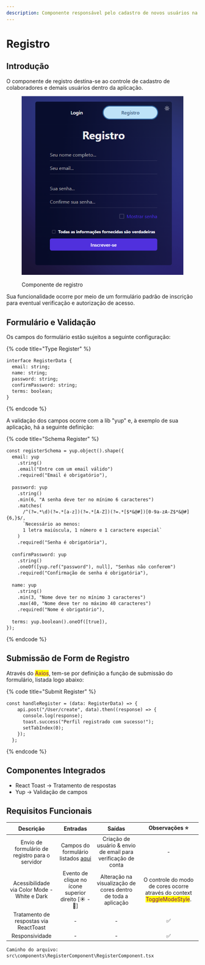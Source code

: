```yaml
---
description: Componente responsável pelo cadastro de novos usuários na plataforma.
---
```


# Registro

## Introdução

O componente de registro destina-se ao controle de cadastro de colaboradores e demais usuários dentro da aplicação.

<figure><img src="../../.gitbook/assets/image.png" alt=""><figcaption><p>Componente de registro</p></figcaption></figure>

Sua funcionalidade ocorre por meio de um formulário padrão de inscrição para eventual verificação e autorização de acesso.

## Formulário e Validação

Os campos do formulário estão sujeitos a seguinte configuração:

{% code title="Type Register" %}
```tsx
interface RegisterData {
  email: string;
  name: string;
  password: string;
  confirmPassword: string;
  terms: boolean;
}
```
{% endcode %}

A validação dos campos ocorre com a lib "yup" e, à exemplo de sua aplicação, há a seguinte definição:

{% code title="Schema Register" %}
```tsx
const registerSchema = yup.object().shape({
  email: yup
    .string()
    .email("Entre com um email válido")
    .required("Email é obrigatório"),

  password: yup
    .string()
    .min(6, "A senha deve ter no mínimo 6 caracteres")
    .matches(
      /^(?=.*\d)(?=.*[a-z])(?=.*[A-Z])(?=.*[$*&@#])[0-9a-zA-Z$*&@#]{6,}$/,
      `Necessário ao menos: 
      1 letra maiúscula, 1 número e 1 caractere especial`
    )
    .required("Senha é obrigatória"),

  confirmPassword: yup
    .string()
    .oneOf([yup.ref("password"), null], "Senhas não conferem")
    .required("Confirmação de senha é obrigatória"),

  name: yup
    .string()
    .min(3, "Nome deve ter no mínimo 3 caracteres")
    .max(40, "Nome deve ter no máximo 40 caracteres")
    .required("Nome é obrigatório"),

  terms: yup.boolean().oneOf([true]),
});
```
{% endcode %}

## Submissão de Form de Registro

Através do <mark style="color:purple;">Axios</mark>, <mark style="color:purple;"></mark> tem-se por definição a função de submissão do formulário, listada logo abaixo:

{% code title="Submit Register" %}
```tsx
const handleRegister = (data: RegisterData) => {
    api.post("/User/create", data).then((response) => {
      console.log(response);
      toast.success("Perfil registrado com sucesso!");
      setTabIndex(0);
    });
  };
```
{% endcode %}

## Componentes Integrados

* React Toast -> Tratamento de respostas
* Yup -> Validação de campos

## Requisitos Funcionais

|                    Descrição                    |                                 Entradas                                 |                             Saídas                            |                                               Observações ⭐                                               |
| :---------------------------------------------: | :----------------------------------------------------------------------: | :-----------------------------------------------------------: | :-------------------------------------------------------------------------------------------------------: |
| Envio de formulário de registro para o servidor | Campos do formulário listados [aqui](registro.md#formulario-e-validacao) | Criação de usuário & envio de email para verificação de conta |                                                     -                                                     |
|   Acessibilidade via Color Mode - White e Dark  |           Evento de clique no ícone superior direito \[☀ - 🌙]           | Alteração na visualização de cores dentro de toda a aplicação | O controle do modo de cores ocorre através do context <mark style="color:purple;">ToggleModeStyle</mark>. |
|      Tratamento de respostas via ReactToast     |                                     -                                    |                               -                               |                                                     ✅                                                     |
|                 Responsividade                  |                                     -                                    |                               -                               |                                                     ✅                                                     |

```
Caminho do arquivo: src\components\RegisterComponent\RegisterComponent.tsx
```
